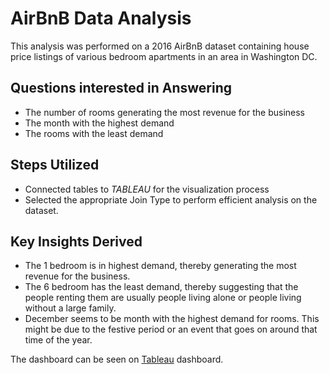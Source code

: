 # AirBnB Data Analysis

This analysis was performed on a 2016 AirBnB dataset containing house price listings of various bedroom apartments in an area in Washington DC.

## Questions interested in Answering
- The number of rooms generating the most revenue for the business
- The month with the highest demand
- The rooms with the least demand

## Steps Utilized
- Connected tables to *TABLEAU* for the visualization process
- Selected the appropriate Join Type to perform efficient analysis on the dataset.

## Key Insights Derived
- The 1 bedroom is in highest demand, thereby generating the most revenue for the business.
- The 6 bedroom has the least demand, thereby suggesting that the people renting them are usually people living alone or people living without a large family.
- December seems to be month with the highest demand for rooms. This might be due to the festive period or an event that goes on around that time of the year.

The dashboard can be seen on [Tableau](https://public.tableau.com/app/profile/michael.osuji/viz/AirBnBProject_16916235988980/Dashboard1#1) dashboard. 
